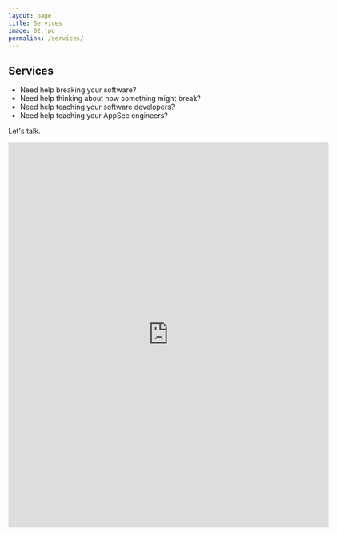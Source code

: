 ```yaml
---
layout: page
title: Services
image: 02.jpg
permalink: /services/
---
```


## Services

- Need help breaking your software?
- Need help thinking about how something might break?
- Need help teaching your software developers?
- Need help teaching your AppSec engineers?

Let's talk.

<iframe src="https://docs.google.com/forms/d/e/1FAIpQLSdgJ9DU2tyIQQVgBAIIi2EBal9n_a8FxZLQg0WU8lDqpnR_Sg/viewform?embedded=true" width="640" height="768" frameborder="0" marginheight="0" marginwidth="0">Loading…</iframe>

